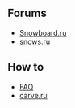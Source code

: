 ## Forums

- [Snowboard.ru](http://www.snowboard.ru/forum/index.php)
- [snows.ru](http://forum.snows.ru/index.php)

## How to

- [FAQ](http://snowfaq.nm.ru/)
- [carve.ru](http://www.carve.ru/ArticlesTitleTechnique)
